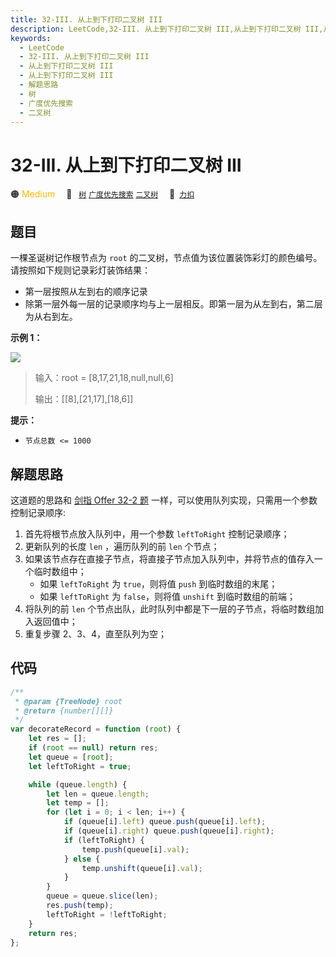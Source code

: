 ```yaml
---
title: 32-III. 从上到下打印二叉树 III
description: LeetCode,32-III. 从上到下打印二叉树 III,从上到下打印二叉树 III,从上到下打印二叉树 III,解题思路,树,广度优先搜索,二叉树
keywords:
  - LeetCode
  - 32-III. 从上到下打印二叉树 III
  - 从上到下打印二叉树 III
  - 从上到下打印二叉树 III
  - 解题思路
  - 树
  - 广度优先搜索
  - 二叉树
---
```


# 32-III. 从上到下打印二叉树 III

🟠 <font color=#ffb800>Medium</font>&emsp; 🔖&ensp; [`树`](/tag/tree.md) [`广度优先搜索`](/tag/breadth-first-search.md) [`二叉树`](/tag/binary-tree.md)&emsp; 🔗&ensp;[`力扣`](https://leetcode.cn/problems/cong-shang-dao-xia-da-yin-er-cha-shu-iii-lcof)

## 题目

一棵圣诞树记作根节点为 `root` 的二叉树，节点值为该位置装饰彩灯的颜色编号。请按照如下规则记录彩灯装饰结果：

- 第一层按照从左到右的顺序记录
- 除第一层外每一层的记录顺序均与上一层相反。即第一层为从左到右，第二层为从右到左。

**示例 1：**

![](https://pic.leetcode.cn/1694758674-XYrUiV-%E5%89%91%E6%8C%87%20Offer%2032%20-%20I_%E7%A4%BA%E4%BE%8B1.png)

> 输入：root = [8,17,21,18,null,null,6]
>
> 输出：[[8],[21,17],[18,6]]

**提示：**

- `节点总数 <= 1000`

## 解题思路

这道题的思路和 [剑指 Offer 32-2 题](./jz_offer_32_2.md) 一样，可以使用队列实现，只需用一个参数控制记录顺序:

1. 首先将根节点放入队列中，用一个参数 `leftToRight` 控制记录顺序；
2. 更新队列的长度 `len` ，遍历队列的前 `len` 个节点；
3. 如果该节点存在直接子节点，将直接子节点加入队列中，并将节点的值存入一个临时数组中；
   - 如果 `leftToRight` 为 `true`，则将值 `push` 到临时数组的末尾；
   - 如果 `leftToRight` 为 `false`，则将值 `unshift` 到临时数组的前端；
4. 将队列的前 `len` 个节点出队，此时队列中都是下一层的子节点，将临时数组加入返回值中；
5. 重复步骤 2、3、4，直至队列为空；

## 代码

```javascript
/**
 * @param {TreeNode} root
 * @return {number[][]}
 */
var decorateRecord = function (root) {
	let res = [];
	if (root == null) return res;
	let queue = [root];
	let leftToRight = true;

	while (queue.length) {
		let len = queue.length;
		let temp = [];
		for (let i = 0; i < len; i++) {
			if (queue[i].left) queue.push(queue[i].left);
			if (queue[i].right) queue.push(queue[i].right);
			if (leftToRight) {
				temp.push(queue[i].val);
			} else {
				temp.unshift(queue[i].val);
			}
		}
		queue = queue.slice(len);
		res.push(temp);
		leftToRight = !leftToRight;
	}
	return res;
};
```
